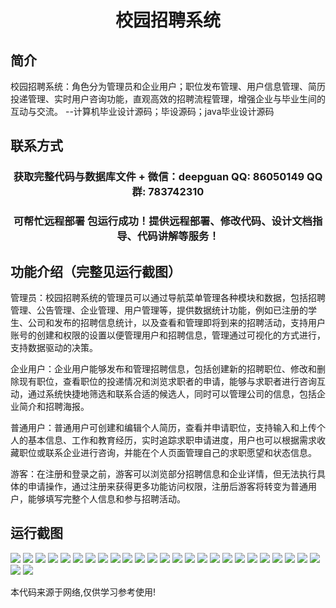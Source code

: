 <p><h1 align="center">校园招聘系统</h1></p>

## 简介
校园招聘系统：角色分为管理员和企业用户；职位发布管理、用户信息管理、简历投递管理、实时用户咨询功能，直观高效的招聘流程管理，增强企业与毕业生间的互动与交流。    --计算机毕业设计源码；毕设源码；java毕业设计源码


## 联系方式
<p><h3 align="center">获取完整代码与数据库文件 + 微信：deepguan QQ: 86050149 QQ群: 783742310</h3></p>
<p><h3 align="center">可帮忙远程部署 包运行成功！提供远程部署、修改代码、设计文档指导、代码讲解等服务！</h3></p>

## 功能介绍（完整见运行截图）
管理员：校园招聘系统的管理员可以通过导航菜单管理各种模块和数据，包括招聘管理、公告管理、企业管理、用户管理等，提供数据统计功能，例如已注册的学生、公司和发布的招聘信息统计，以及查看和管理即将到来的招聘活动，支持用户账号的创建和权限的设置以便管理用户和招聘信息，管理通过可视化的方式进行，支持数据驱动的决策。

企业用户：企业用户能够发布和管理招聘信息，包括创建新的招聘职位、修改和删除现有职位，查看职位的投递情况和浏览求职者的申请，能够与求职者进行咨询互动，通过系统快捷地筛选和联系合适的候选人，同时可以管理公司的信息，包括企业简介和招聘海报。

普通用户：普通用户可创建和编辑个人简历，查看并申请职位，支持输入和上传个人的基本信息、工作和教育经历，实时追踪求职申请进度，用户也可以根据需求收藏职位或联系企业进行咨询，并能在个人页面管理自己的求职愿望和状态信息。

游客：在注册和登录之前，游客可以浏览部分招聘信息和企业详情，但无法执行具体的申请操作，通过注册来获得更多功能访问权限，注册后游客将转变为普通用户，能够填写完整个人信息和参与招聘活动。


## 运行截图
![](img/001.jpg)
![](img/002.jpg)
![](img/003.jpg)
![](img/004.jpg)
![](img/005.jpg)
![](img/006.jpg)
![](img/007.jpg)
![](img/008.jpg)
![](img/009.jpg)
![](img/010.jpg)
![](img/011.jpg)
![](img/012.jpg)
![](img/013.jpg)
![](img/014.jpg)
![](img/015.jpg)
![](img/016.jpg)
![](img/017.jpg)
![](img/018.jpg)
![](img/019.jpg)
![](img/020.jpg)
![](img/021.jpg)
![](img/022.jpg)
![](img/023.jpg)
![](img/024.jpg)
![](img/025.jpg)
![](img/026.jpg)
![](img/027.jpg)

<p>本代码来源于网络,仅供学习参考使用!</p>
